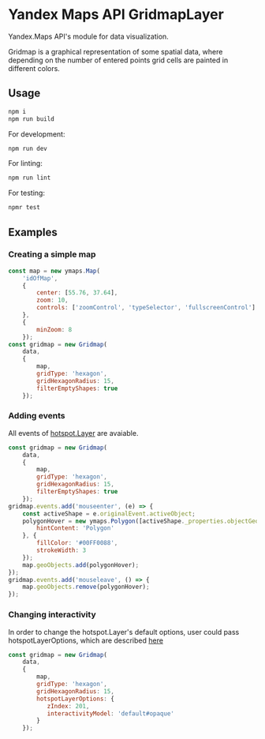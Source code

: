 # Yandex Maps API GridmapLayer
Yandex.Maps API's module for data visualization.

Gridmap is a graphical representation of some spatial data, where depending on the number of entered points grid cells are painted in different colors.


## Usage

```bash
npm i
npm run build
```

For development:

```bash
npm run dev
```

For linting:

```bash
npm run lint
```

For testing:

```bash
npmr test
```

## Examples

### Creating a simple map
```javascript
const map = new ymaps.Map(
    'idOfMap',
    {
        center: [55.76, 37.64],
        zoom: 10,
        controls: ['zoomControl', 'typeSelector', 'fullscreenControl']
    },
    {
        minZoom: 8
    });
const gridmap = new Gridmap(
    data, 
    {
        map,
        gridType: 'hexagon',
        gridHexagonRadius: 15,
        filterEmptyShapes: true
    });
```

### Adding events
All events of [hotspot.Layer](https://tech.yandex.ru/maps/doc/jsapi/2.1/ref/reference/hotspot.Layer-docpage/#%D0%A1%D0%BE%D0%B1%D1%8B%D1%82%D0%B8%D1%8F) are avaiable.

```javascript
const gridmap = new Gridmap(
    data, 
    {
        map,
        gridType: 'hexagon',
        gridHexagonRadius: 15,
        filterEmptyShapes: true
    });
gridmap.events.add('mouseenter', (e) => {
    const activeShape = e.originalEvent.activeObject;
    polygonHover = new ymaps.Polygon([activeShape._properties.objectGeometry], {
        hintContent: 'Polygon'
    }, {
        fillColor: '#00FF0088',
        strokeWidth: 3
    });
    map.geoObjects.add(polygonHover);
});
gridmap.events.add('mouseleave', () => {
    map.geoObjects.remove(polygonHover);
});
```
### Changing interactivity
In order to change the hotspot.Layer's default options, user could pass hotspotLayerOptions, which 
are described [here](https://tech.yandex.ru/maps/doc/jsapi/2.1/ref/reference/hotspot.Layer-docpage/#param-options)
```javascript
const gridmap = new Gridmap(
    data, 
    {
        map,
        gridType: 'hexagon',
        gridHexagonRadius: 15,
        hotspotLayerOptions: {
           zIndex: 201,
           interactivityModel: 'default#opaque'
        }
    });
```
